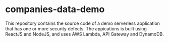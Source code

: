 # companies-data-demo

This repository contains the source code of a demo serverless application that has one or more security defects. The appications is built using ReactJS and NodeJS, and uses AWS Lambda, API Gateway and DynamoDB.
